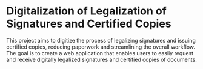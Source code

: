 # Digitalization of Legalization of Signatures and Certified Copies
This project aims to digitize the process of legalizing signatures and issuing certified copies, reducing paperwork and streamlining the overall workflow. The goal is to create a web application that enables users to easily request and receive digitally legalized signatures and certified copies of documents.
